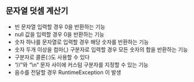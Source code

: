 ## 문자열 덧셈 계산기
* 빈 문자열 입력할 경우 0을 반환하는 기능
* null 값을 입력할 경우 0을 반환하는 기능
* 숫자 하나를 문자열로 입력할 경우 해당 숫자를 반환하는 기능
* 숫자 두개 이상을 컴마(,) 구분자로 입력할 경우 모든 숫자의 합을 반환하는 기능
* 구분자로 콜론(:)도 사용할 수 있다
* “//”와 “\n” 문자 사이에 커스텀 구분자를 지정할 수 있는 기능
* 음수를 전달할 경우 RuntimeException 이 발생
